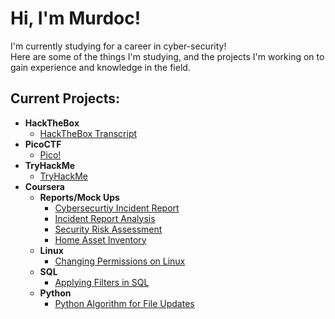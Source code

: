 <h1>Hi, I'm Murdoc!</h1>
I'm currently studying for a career in cyber-security!
<br>Here are some of the things I'm studying, and the projects I'm working on to gain experience and knowledge in the field.</br>

<h2>Current Projects:</h2>

- <b>HackTheBox</b>
  - [HackTheBox Transcript](https://github.com/HughesM-Sec/HughesM-Sec/blob/main/HTB%20Academy%20Student%20Transcript.pdf)
- <b>PicoCTF</b>
  - [Pico!](https://play.picoctf.org/users/nightcap) <b></b>
- <b>TryHackMe</b>
  - [TryHackMe](https://tryhackme.com/p/Night.Cap)
- <b>Coursera</b>
    - <b>Reports/Mock Ups</b>
      - [Cybersecurtiy Incident Report](https://github.com/HughesM-Sec/HughesM-Sec/blob/main/Cybersecurity%20incident%20report%20network%20traffic%20analysis.pdf)
      - [Incident Report Analysis](https://github.com/HughesM-Sec/HughesM-Sec/blob/main/Incident%20report%20analysis.pdf)
      - [Security Risk Assessment](https://github.com/HughesM-Sec/HughesM-Sec/blob/main/Security%20risk%20assessment%20report.pdf)
      - [Home Asset Inventory](https://github.com/HughesM-Sec/HughesM-Sec/blob/main/Home%20asset%20inventory%20-%20Sheet1.pdf)
   - <b>Linux</b>
      - [Changing Permissions on Linux](https://github.com/HughesM-Sec/HughesM-Sec/blob/main/File%20permissions%20in%20Linux.pdf)
  - <b>SQL</b>
    - [Applying Filters in SQL](https://github.com/HughesM-Sec/HughesM-Sec/blob/main/Apply%20filters%20to%20SQL%20queries.pdf)
  - <b>Python</b>
    - [Python Algorithm for File Updates](https://github.com/HughesM-Sec/HughesM-Sec/blob/main/Algorithm%20for%20file%20updates%20in%20Python.pdf)
<!--
